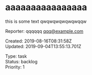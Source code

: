 # aaaaaaaaaaaaaaaa

this is some text qwqwqwqwqwqwqqw

Reporter: qqqqqq <qqq@example.com>  

Created: 2019-08-16T08:31:58Z  
Updated: 2019-09-04T13:55:13.701Z

Type: task  
Status: backlog  
Priority: 1
